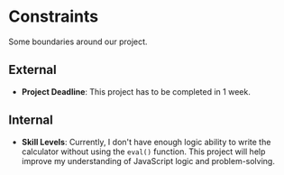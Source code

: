 # Constraints

Some boundaries around our project.

## External

- **Project Deadline**: This project has to be completed in 1 week.

## Internal

- **Skill Levels**: Currently, I don't have enough logic ability to write the
  calculator without using the `eval()` function. This project will help improve
  my understanding of JavaScript logic and problem-solving.
